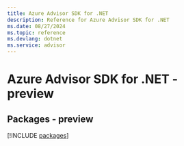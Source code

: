 ```yaml
---
title: Azure Advisor SDK for .NET
description: Reference for Azure Advisor SDK for .NET
ms.date: 08/27/2024
ms.topic: reference
ms.devlang: dotnet
ms.service: advisor
---
```

# Azure Advisor SDK for .NET - preview
## Packages - preview
[!INCLUDE [packages](advisor-index.md)]